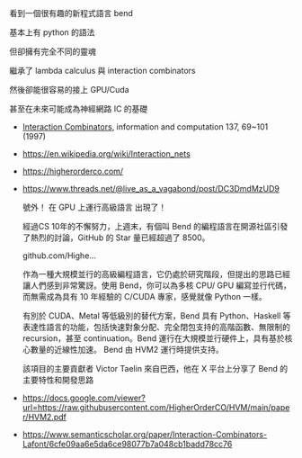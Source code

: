 

看到一個很有趣的新程式語言 bend

基本上有 python 的語法

但卻擁有完全不同的靈魂

繼承了 lambda calculus 與 interaction combinators

然後卻能很容易的接上 GPU/Cuda

甚至在未來可能成為神經網路 IC 的基礎

* [Interaction Combinators](https://core.ac.uk/download/pdf/81113716.pdf), information and computation 137, 69~101 (1997)

* https://en.wikipedia.org/wiki/Interaction_nets
* https://higherorderco.com/
* https://www.threads.net/@live_as_a_vagabond/post/DC3DmdMzUD9

    號外！ 在 GPU 上運行高級語言 出現了！

    經過CS 10年的不懈努力，上週末，有個叫 Bend 的編程語言在開源社區引發了熱烈的討論，GitHub 的 Star 量已經超過了 8500。
    
    github.com/Highe…
    
    作為一種大規模並行的高級編程語言，它仍處於研究階段，但提出的思路已經讓人們感到非常驚訝。使用 Bend，你可以為多核 CPU/
    GPU 編寫並行代碼，而無需成為具有 10 年經驗的 C/CUDA 專家，感覺就像 Python 一樣。
    
    有別於 CUDA、Metal 等低級別的替代方案，Bend 具有 Python、Haskell 等表達性語言的功能，包括快速對象分配、完全閉包支持的高階函數、無限制的recursion，甚至 continuation。Bend 運行在大規模並行硬件上，具有基於核心數量的近線性加速。
    Bend 由 HVM2 運行時提供支持。
    
    該項目的主要貢獻者 Victor Taelin 來自巴西，他在 X 平台上分享了 Bend 的主要特性和開發思路


* https://docs.google.com/viewer?url=https://raw.githubusercontent.com/HigherOrderCO/HVM/main/paper/HVM2.pdf
* https://www.semanticscholar.org/paper/Interaction-Combinators-Lafont/6cfe09aa6e5da6ce98077b7a048cb1badd78cc76

